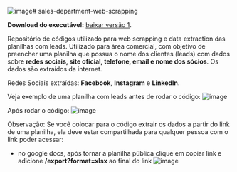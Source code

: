 ![image](https://github.com/user-attachments/assets/0b4edcd1-edd8-409e-8291-3252bb0f3bba)# sales-department-web-scrapping

**Download do executável:** [baixar versão 1](https://github.com/FelixGomes/sales_web_scrapping/releases/download/v1/sales_web_scrapping.exe).

Repositório de códigos utilizado para web scrapping e data extraction das planilhas com leads. Utilizado para área comercial, com objetivo de preencher uma planilha que possua o nome dos clientes (leads) com dados sobre **redes sociais, site oficial, telefone, email e nome dos sócios**. Os dados são extraídos da internet.

Redes Sociais extraídas: **Facebook**, **Instagram** e **LinkedIn**. 

Veja exemplo de uma planilha com leads antes de rodar o código:
![image](https://github.com/user-attachments/assets/f47739d2-6e02-4767-a692-7fb719adc82d)

Após rodar o código:
![image](https://github.com/user-attachments/assets/fb9511b1-b1d6-4f09-aecc-fc8a4f9694be)

Observação:
Se você colocar para o código extrair os dados a partir do link de uma planilha, ela deve estar compartilhada para qualquer pessoa com o link poder acessar:
- no google docs, após tornar a planilha pública clique em copiar link e adicione **/export?format=xlsx** ao final do link
![image](https://github.com/user-attachments/assets/837c8fb9-4f8a-4878-91ce-1e8d400155bf)





